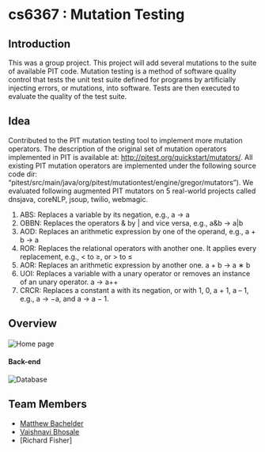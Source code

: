 # cs6367 : Mutation Testing 

## Introduction
This was a group project. This project will add several mutations to the suite of available PIT code. Mutation testing is a method of software quality control that tests the unit test suite defined for programs by artificially injecting errors, or mutations, into software. Tests are then executed to evaluate the quality of the test suite.  

## Idea
Contributed	to the PIT mutation testing tool to implement more mutation operators. The	description	of the original	set	of mutation	operators	implemented	in PIT	is available	at:	http://pitest.org/quickstart/mutators/.	All	existing PIT mutation	operators	are	implemented	under	the	following source code	dir: “pitest/src/main/java/org/pitest/mutationtest/engine/gregor/mutators”). 
We	evaluated	following	augmented	PIT mutators on	5 real-world projects called dnsjava, coreNLP, jsoup, twilio, webmagic.  
1. ABS: Replaces a variable	by its negation,	e.g.,	a -> a	
2. OBBN: Replaces	the	operators	&	by	|	and	vice	versa,	e.g., a&b	-> a|b	
3. AOD: Replaces an	arithmetic expression	by one of	the	operand,	e.g., a	+	b	-> a	
4. ROR: Replaces the relational operators	with another one. It	applies	every	replacement,	e.g., <	to ≥, or > to ≤	
5. AOR: Replaces an	arithmetic expression	by another one.	a	+	b	-> a ∗ b	
6. UOI: Replaces a variable	with a unary operator or removes an instance of	an unary operator.	a	-> a++	
7. CRCR: Replaces	a	constant a with	its	negation,	or with	1, 0, a +	1, a – 1,	e.g.,	a -> −a,	and	a -> a − 1.

## Overview
#### 

![Home page](/HomePage.png)

#### Back-end


![Database](/schema/db1.png)

## Team Members
* [Matthew Bachelder](https://www.linkedin.com/in/matthew-bachelder/)
* [Vaishnavi Bhosale](https://www.linkedin.com/in/vaishnavi-bhosale/)
* [Richard Fisher]
